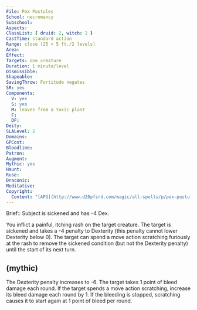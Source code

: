 ```yaml
---
File: Pox Pustules
School: necromancy
Subschool: 
Aspects: 
ClassList: { druid: 2, witch: 2 }
CastTime: standard action
Range: close (25 + 5 ft./2 levels)
Area: 
Effect: 
Targets: one creature
Duration: 1 minute/level
Dismissible: 
Shapeable: 
SavingThrow: Fortitude negates
SR: yes
Components:
  V: yes
  S: yes
  M: leaves from a toxic plant
  F: 
  DF: 
Deity: 
SLALevel: 2
Domains: 
GPCost: 
Bloodline: 
Patron: 
Augment: 
Mythic: yes
Haunt: 
Ruse: 
Draconic: 
Meditative: 
Copyright:
  Content: "[APG](http://www.d20pfsrd.com/magic/all-spells/p/pox-pustules)"
---
```

Brief:: Subject is sickened and has –4 Dex.

You inflict a painful, itching rash on the target creature. The target is sickened and takes a -4 penalty to Dexterity (this penalty cannot lower Dexterity below 0). The target can spend a move action scratching furiously at the rash to remove the sickened condition (but not the Dexterity penalty) until the start of its next turn.


## (mythic)

The Dexterity penalty increases to -6. The target takes 1 point of bleed damage each round. If the target spends a move action scratching, increase its bleed damage each round by 1. If the bleeding is stopped, scratching causes it to start again at 1 point of bleed per round.
